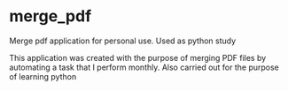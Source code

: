 # merge_pdf
Merge pdf application for personal use. Used as python study

This application was created with the purpose of merging PDF files by automating a task that I perform monthly. Also carried out for the purpose of learning python
